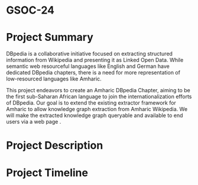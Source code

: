 # GSOC-24

# Project Summary 
DBpedia is a collaborative initiative focused on extracting structured information from Wikipedia and presenting it as Linked Open Data. While semantic web resourceful languages like English and German have dedicated DBpedia chapters, there is a need for more representation of low-resourced languages like Amharic. 

This project endeavors to create an Amharic DBpedia Chapter, aiming to be the first sub-Saharan African language to join the internationalization efforts of DBpedia. Our goal is to extend the existing extractor framework for Amharic to allow knowledge graph extraction from Amharic Wikipedia. We will make the extracted knowledge graph queryable and available to end users via a web page .

# Project Description

# Project Timeline 

